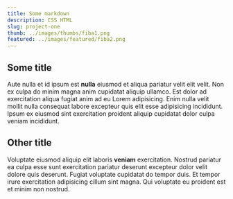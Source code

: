 ```yaml
---
title: Some markdown
description: CSS HTML
slug: project-one
thumb: ../images/thumbs/fiba1.png
featured: ../images/featured/fiba2.png
---
```


## Some title

Aute nulla et id ipsum est **nulla** eiusmod et aliqua pariatur velit elit velit. Non ex culpa do minim magna anim cupidatat aliquip ullamco. Est dolor ad exercitation aliqua fugiat anim ad eu Lorem adipisicing. Enim nulla velit mollit nulla consequat labore excepteur quis elit esse adipisicing incididunt. Ipsum ex eiusmod sint exercitation proident aliquip cupidatat dolor culpa veniam incididunt.

## Other title

Voluptate eiusmod aliquip elit laboris __veniam__ exercitation. Nostrud pariatur ea culpa esse sunt exercitation pariatur deserunt excepteur dolor velit dolore quis deserunt. Fugiat voluptate cupidatat do tempor duis. Et tempor irure exercitation adipisicing cillum sint magna. Qui voluptate eu proident est et minim non nostrud.

